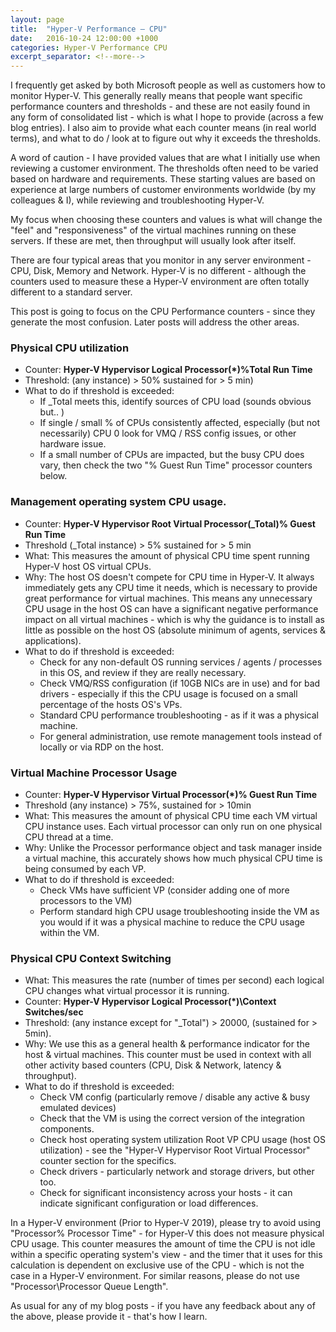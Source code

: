```yaml
---
layout: page
title:  "Hyper-V Performance – CPU"
date:   2016-10-24 12:00:00 +1000
categories: Hyper-V Performance CPU
excerpt_separator: <!--more-->
---
```

I frequently get asked by both Microsoft people as well as customers how to monitor Hyper-V. This generally really means that people want specific performance counters and thresholds - and these are not easily found in any form of consolidated list - which is what I hope to provide (across a few blog entries). I also aim to provide what each counter means (in real world terms), and what to do / look at to figure out why it exceeds the thresholds.
<!--more-->
A word of caution - I have provided values that are what I initially use when reviewing a customer environment. The thresholds often need to be varied based on hardware and requirements. These starting values are based on experience at large numbers of customer environments worldwide (by my colleagues & I), while reviewing and troubleshooting Hyper-V.

My focus when choosing these counters and values is what will change the "feel" and "responsiveness" of the virtual machines running on these servers. If these are met, then throughput will usually look after itself.

There are four typical areas that you monitor in any server environment - CPU, Disk, Memory and Network. Hyper-V is no different - although the counters used to measure these a Hyper-V environment are often totally different to a standard server.

This post is going to focus on the CPU Performance counters - since they generate the most confusion. Later posts will address the other areas.

### Physical CPU utilization

* Counter: **Hyper-V Hypervisor Logical Processor(*)\%Total Run Time**
* Threshold: (any instance) > 50% sustained for > 5 min)
* What to do if threshold is exceeded:
    * If _Total meets this, identify sources of CPU load (sounds obvious but.. )
    * If single / small % of CPUs consistently affected, especially (but not necessarily) CPU 0 look for VMQ / RSS config issues, or other hardware issue.
    * If a small number of CPUs are impacted, but the busy CPU does vary, then check the two "% Guest Run Time" processor counters below.

### Management operating system CPU usage.

* Counter: **Hyper-V Hypervisor Root Virtual Processor(_Total)\% Guest Run Time**
* Threshold (_Total instance) > 5% sustained for > 5 min
* What: This measures the amount of physical CPU time spent running Hyper-V host OS virtual CPUs.
* Why: The host OS doesn't compete for CPU time in Hyper-V. It always immediately gets any CPU time it needs, which is necessary to provide great performance for virtual machines. This means any unnecessary CPU usage in the host OS can have a significant negative performance impact on all virtual machines - which is why the guidance is to install as little as possible on the host OS (absolute minimum of agents, services & applications).
* What to do if threshold is exceeded:
    * Check for any non-default OS running services / agents / processes in this OS, and review if they are really necessary.
    * Check VMQ/RSS configuration (if 10GB NICs are in use) and for bad drivers - especially if this the CPU usage is focused on a small percentage of the hosts OS's VPs.
    * Standard CPU performance troubleshooting - as if it was a physical machine.
    * For general administration, use remote management tools instead of locally or via RDP on the host.

### Virtual Machine Processor Usage

* Counter: **Hyper-V Hypervisor Virtual Processor(*)\% Guest Run Time**
* Threshold (any instance) > 75%, sustained for > 10min
* What: This measures the amount of physical CPU time each VM virtual CPU instance uses. Each virtual processor can only run on one physical CPU thread at a time.
* Why: Unlike the Processor performance object and task manager inside a virtual machine, this accurately shows how much physical CPU time is being consumed by each VP.
* What to do if threshold is exceeded:
  * Check VMs have sufficient VP (consider adding one of more processors to the VM)
  * Perform standard high CPU usage troubleshooting inside the VM as you would if it was a physical machine to reduce the CPU usage within the VM.

### Physical CPU Context Switching

* What: This measures the rate (number of times per second) each logical CPU changes what virtual processor it is running.
* Counter: **Hyper-V Hypervisor Logical Processor(*)\Context Switches/sec**
* Threshold: (any instance except for "_Total") > 20000, (sustained for > 5min).
* Why: We use this as a general health & performance indicator for the host & virtual machines. This counter must be used in context with all other activity based counters (CPU, Disk & Network, latency & throughput).
* What to do if threshold is exceeded:
  * Check VM config (particularly remove / disable any active & busy emulated devices)
  * Check that the VM is using the correct version of the integration components.
  * Check host operating system utilization Root VP CPU usage (host OS utilization) - see the "Hyper-V Hypervisor Root Virtual Processor" counter section for the specifics.
  * Check drivers - particularly network and storage drivers, but other too.
  * Check for significant inconsistency across your hosts - it can indicate significant configuration or load differences.

In a Hyper-V environment (Prior to Hyper-V 2019), please try to avoid using "Processor\% Processor Time" - for Hyper-V this does not measure physical CPU usage. This counter measures the amount of time the CPU is not idle within a specific operating system's view - and the timer that it uses for this calculation is dependent on exclusive use of the CPU - which is not the case in a Hyper-V environment. For similar reasons, please do not use "Processor\Processor Queue Length".

As usual for any of my blog posts - if you have any feedback about any of the above, please provide it - that's how I learn.
